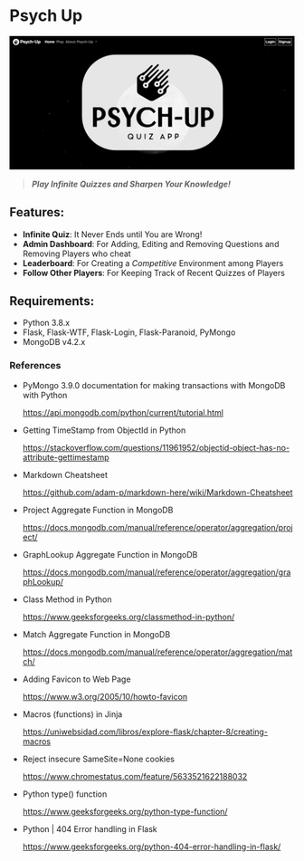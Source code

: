 # Psych Up

![Psch-Up Home Page](./images/Psych-Up.png)

> ***Play Infinite Quizzes and Sharpen Your Knowledge!***

## Features:
* **Infinite Quiz**: It Never Ends until You are Wrong!
* **Admin Dashboard**: For Adding, Editing and Removing Questions and Removing Players who cheat
* **Leaderboard**: For Creating a *Competitive* Environment among Players
* **Follow Other Players**: For Keeping Track of Recent Quizzes of Players

## Requirements:

* Python 3.8.x
* Flask, Flask-WTF, Flask-Login, Flask-Paranoid, PyMongo
* MongoDB v4.2.x

### References 

* PyMongo 3.9.0 documentation for making transactions with MongoDB with Python

    https://api.mongodb.com/python/current/tutorial.html
    

* Getting TimeStamp from ObjectId in Python

    https://stackoverflow.com/questions/11961952/objectid-object-has-no-attribute-gettimestamp

* Markdown Cheatsheet

    https://github.com/adam-p/markdown-here/wiki/Markdown-Cheatsheet

* Project Aggregate Function in MongoDB

    https://docs.mongodb.com/manual/reference/operator/aggregation/project/

* GraphLookup Aggregate Function in MongoDB

    https://docs.mongodb.com/manual/reference/operator/aggregation/graphLookup/

* Class Method in Python

    https://www.geeksforgeeks.org/classmethod-in-python/

* Match Aggregate Function in MongoDB

    https://docs.mongodb.com/manual/reference/operator/aggregation/match/

* Adding Favicon to Web Page

    https://www.w3.org/2005/10/howto-favicon

* Macros (functions) in Jinja

    https://uniwebsidad.com/libros/explore-flask/chapter-8/creating-macros

* Reject insecure SameSite=None cookies

    https://www.chromestatus.com/feature/5633521622188032

* Python type() function

    https://www.geeksforgeeks.org/python-type-function/

* Python | 404 Error handling in Flask

    https://www.geeksforgeeks.org/python-404-error-handling-in-flask/

